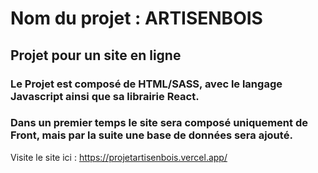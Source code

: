 # Nom du projet : ARTISENBOIS
## Projet pour un site en ligne
### Le Projet est composé de HTML/SASS, avec le langage Javascript ainsi que sa librairie React. 
### Dans un premier temps le site sera composé uniquement de Front, mais par la suite une base de données sera ajouté.

Visite le site ici : https://projetartisenbois.vercel.app/
